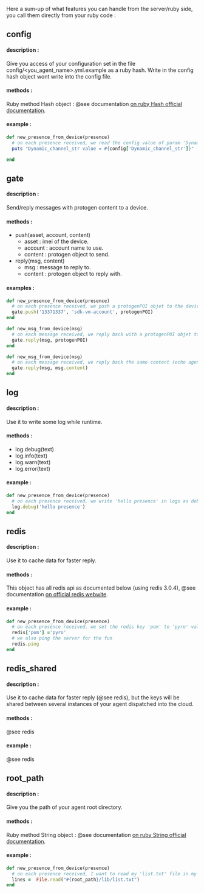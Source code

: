 Here a sum-up of what features you can handle from the server/ruby side, you call them directly from your ruby code :

## config

#### description :

Give you access of your configuration set in the file config/<you_agent_name>.yml.example as a ruby hash.
Write in the config hash object wont write into the config file.

#### methods :

Ruby method Hash object :  @see documentation [on ruby Hash official documentation](http://www.ruby-doc.org/core-1.9.3/Hash.html).

#### example :

``` ruby
def new_presence_from_device(presence)
  # on each presence received, we read the config value of param 'Dynamic_channel_str'
  puts "Dynamic_channel_str value = #{config['Dynamic_channel_str']}"

end
```


## gate

#### description :

Send/reply messages with protogen content to a device.

#### methods :

* push(asset, account, content)
  * asset : imei of the device.
  * account : account name to use.
  * content : protogen object to send.
* reply(msg, content)
  * msg : message to reply to.
  * content : protogen object to reply with.

#### examples :

``` ruby
def new_presence_from_device(presence)
  # on each presence received, we push a protogenPOI objet to the device.
  gate.push('13371337', 'sdk-vm-account', protogenPOI)
end
```

``` ruby
def new_msg_from_device(msg)
  # on each message received, we reply back with a protogenPOI objet to the device.
  gate.reply(msg, protogenPOI)
end
```

``` ruby
def new_msg_from_device(msg)
  # on each message received, we reply back the same content (echo agent)
  gate.reply(msg, msg.content)
end
```


## log

#### description :

Use it to write some log while runtime.

#### methods :

* log.debug(text)
* log.info(text)
* log.warn(text)
* log.error(text)

#### example :

``` ruby
def new_presence_from_device(presence)
  # on each presence received, we write 'hello presence' in logs as debug
  log.debug('hello presence')
end
```

## redis

#### description :

Use it to cache data for faster reply.

#### methods :

This object has all redis api as documented below (using redis 3.0.4), @see documentation [on official redis webwite](http://redis.io/).

#### example :

``` ruby
def new_presence_from_device(presence)
  # on each presence received, we set the redis key 'pom' to 'pyro' value
  redis['pom'] ='pyro'
  # we also ping the server for the fun
  redis.ping
end
```

## redis_shared

#### description :

Use it to cache data for faster reply (@see redis), but the keys will be shared between several instances of your agent dispatched into the cloud.

#### methods :

@see redis

#### example :

@see redis



## root_path

#### description :

Give you the path of your agent root directory.

#### methods :

Ruby method String object :  @see documentation [on ruby String official documentation](http://www.ruby-doc.org/core-1.9.3/String.html).

#### example :

``` ruby
def new_presence_from_device(presence)
  # on each presence received, I want to read my 'list.txt' file in my folder lib
  lines =  File.read("#{root_path}/lib/list.txt")
end
```

